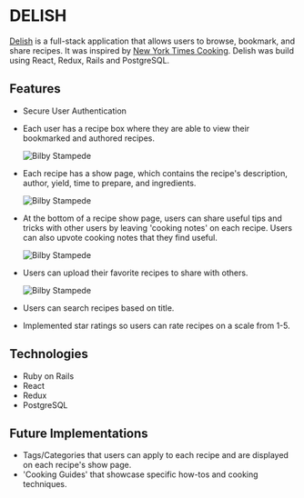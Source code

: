 
# DELISH 

[Delish](https://delish-app.herokuapp.com/) is a full-stack application that allows users to browse, bookmark, and share recipes. It was inspired by [New York Times Cooking](cooking.nytimes.com). Delish was build using React, Redux, Rails and PostgreSQL. 
  

## Features 
  * Secure User Authentication 
    
  * Each user has a recipe box where they are able to view their bookmarked and authored recipes. 
  
       ![Bilby Stampede](https://i.imgur.com/NOgpj8n.jpg)
  
  * Each recipe has a show page, which contains the recipe's description, author, yield, time to prepare, and ingredients.
 
       ![Bilby Stampede](https://i.imgur.com/yDIZFbQ.jpg)
    
  * At the bottom of a recipe show page, users can share useful tips and tricks with other users by leaving 'cooking notes' on each recipe. Users can also upvote cooking notes that they find useful. 
  
       ![Bilby Stampede](https://i.imgur.com/EhPmJcu.png)
  
  * Users can upload their favorite recipes to share with others. 
  
       ![Bilby Stampede](https://i.imgur.com/6m8745X.png)
       
  * Users can search recipes based on title. 
  * Implemented star ratings so users can rate recipes on a scale from 1-5. 
  
 
## Technologies 
  * Ruby on Rails 
  * React 
  * Redux 
  * PostgreSQL
  
## Future Implementations 
  * Tags/Categories that users can apply to each recipe and are displayed on each recipe's show page. 
  * 'Cooking Guides' that showcase specific how-tos and cooking techniques. 
